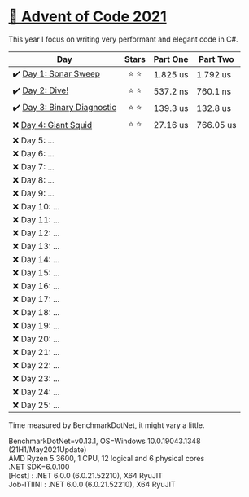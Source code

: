 # [🎄 Advent of Code 2021](https://adventofcode.com/2021)

This year I focus on writing very performant and elegant code in C#.

| Day                                                                                                           |  Stars  | Part One | Part Two  |
| ------------------------------------------------------------------------------------------------------------- | :-----: | :------: | --------- |
| ✔️ [Day 1: Sonar Sweep](https://github.com/dr124/advent-of-code/blob/master/Advent._2021/Week1/Day1.cs)       | ⭐️ ⭐️ | 1.825 us | 1.792 us  |
| ✔️ [Day 2: Dive!](https://github.com/dr124/advent-of-code/blob/master/Advent._2021/Week1/Day2.cs)             | ⭐️ ⭐️ | 537.2 ns | 760.1 ns  |
| ✔️ [Day 3: Binary Diagnostic](https://github.com/dr124/advent-of-code/blob/master/Advent._2021/Week1/Day3.cs) | ⭐️ ⭐️ | 139.3 us | 132.8 us  |
| ❌ [Day 4: Giant Squid](https://github.com/dr124/advent-of-code/blob/master/Advent._2021/Week1/Day4.cs)       | ⭐️ ⭐️ | 27.16 us | 766.05 us |
| ❌ Day 5: ...                                                                                                 |         |
| ❌ Day 6: ...                                                                                                 |         |
| ❌ Day 7: ...                                                                                                 |         |
| ❌ Day 8: ...                                                                                                 |         |
| ❌ Day 9: ...                                                                                                 |         |
| ❌ Day 10: ...                                                                                                |         |
| ❌ Day 11: ...                                                                                                |         |
| ❌ Day 12: ...                                                                                                |         |
| ❌ Day 13: ...                                                                                                |         |
| ❌ Day 14: ...                                                                                                |         |
| ❌ Day 15: ...                                                                                                |         |
| ❌ Day 16: ...                                                                                                |         |
| ❌ Day 17: ...                                                                                                |         |
| ❌ Day 18: ...                                                                                                |         |
| ❌ Day 19: ...                                                                                                |         |
| ❌ Day 20: ...                                                                                                |         |
| ❌ Day 21: ...                                                                                                |         |
| ❌ Day 22: ...                                                                                                |         |
| ❌ Day 23: ...                                                                                                |         |
| ❌ Day 24: ...                                                                                                |         |
| ❌ Day 25: ...                                                                                                |         |

Time measured by BenchmarkDotNet, it might vary a little.

BenchmarkDotNet=v0.13.1, OS=Windows 10.0.19043.1348 (21H1/May2021Update)\
AMD Ryzen 5 3600, 1 CPU, 12 logical and 6 physical cores\
.NET SDK=6.0.100\
 [Host] : .NET 6.0.0 (6.0.21.52210), X64 RyuJIT\
 Job-ITIINI : .NET 6.0.0 (6.0.21.52210), X64 RyuJIT
